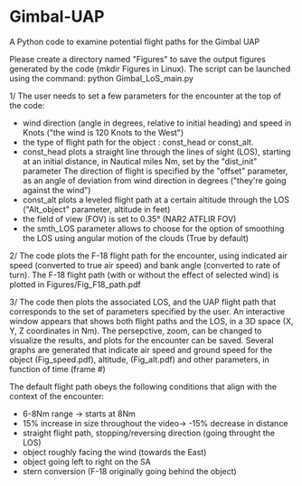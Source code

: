 # Gimbal-UAP
A Python code to examine potential flight paths for the Gimbal UAP

Please create a directory named "Figures" to save the output figures generated by the code (mkdir Figures in Linux).
The script can be launched using the command: python Gimbal_LoS_main.py

1/ The user needs to set a few parameters for the encounter at the top of the code: 
- wind direction (angle in degrees, relative to initial heading) and speed in Knots ("the wind is 120 Knots to the West")
- the type of flight path for the object : const_head or const_alt. 
- const_head plots a straight line through the lines of sight (LOS), starting at an initial distance, in Nautical miles Nm, set by the "dist_init" parameter
  The direction of flight is specified by the "offset" parameter, as an angle of deviation from wind direction in degrees ("they're going against the wind")
- const_alt plots a leveled flight path at a certain altitude through the LOS ("Alt_object" parameter, altitude in feet)
- the field of view (FOV) is set to 0.35° (NAR2 ATFLIR FOV)
- the smth_LOS parameter allows to choose for the option of smoothing the LOS using angular motion of the clouds (True by default)

2/ The code plots the F-18 flight path for the encounter, using indicated air speed (converted to true air speed) and bank angle (converted to rate of turn).
   The F-18 flight path (with or without the effect of selected wind) is plotted in Figures/Fig_F18_path.pdf

3/ The code then plots the associated LOS, and the UAP flight path that corresponds to the set of parameters specified by the user. 
   An interactive window appears that shows both flight paths and the LOS, in a 3D space (X, Y, Z coordinates in Nm). The persepctive, zoom, can be changed 
   to visualize the results, and plots for the encounter can be saved. 
   Several graphs are generated that indicate air speed and ground speed for the object (Fig_speed.pdf), altitude, (Fig_alt.pdf) and other parameters, 
   in function of time (frame #) 


The default flight path obeys the following conditions that align with the context of the encounter:
- 6-8Nm range -> starts at 8Nm
- 15% increase in size throughout the video-> -15% decrease in distance
- straight flight path, stopping/reversing direction (going throught the LOS)
- object roughly facing the wind (towards the East)
- object going left to right on the SA
- stern conversion (F-18 originally going behind the object)
